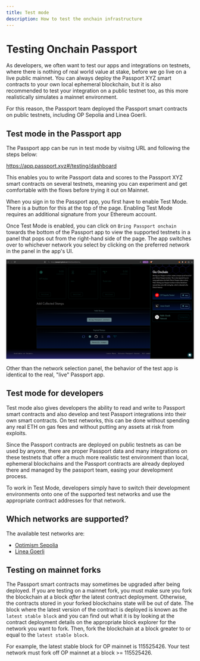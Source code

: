 ```yaml
---
title: Test mode
description: How to test the onchain infrastructure
---
```


# Testing Onchain Passport

As developers, we often want to test our apps and integrations on testnets, where there is nothing of real world value at stake, before we go live on a live public mainnet. You can always deploy the Passport XYZ smart contracts to your own local ephemeral blockchain, but it is also recommended to test your integration on a public testnet too, as this more realistically simulates a mainnet environment.

For this reason, the Passport team deployed the Passport smart contracts on public testnets, including OP Sepolia and Linea Goerli.

## Test mode in the Passport app

The Passport app can be run in test mode by visitng URL and following the steps below:

https://app.passport.xyz#/testing/dashboard

This enables you to write Passport data and scores to the Passport XYZ smart contracts on several testnets, meaning you can experiment and get comfortable with the flows before trying it out on Mainnet. 

When you sign in to the Passport app, you first have to enable Test Mode. There is a button for this at the top of the page. Enabling Test Mode requires an additional signature from your Ethereum account.
 
Once Test Mode is enabled, you can click on `Bring Passport onchain` towards the bottom of the Passport app to view the supported testnets in a panel that pops out from the right-hand side of the page. The app switches over to whichever network you select by clicking on the preferred network in the panel in the app's UI.

![Test mode UI](../../../public/test-mode-app.png)

Other than the network selection panel, the behavior of the test app is identical to the real, "live" Passport app.


## Test mode for developers

Test mode also gives developers the ability to read and write to Passport smart contracts and also develop and test Passport integrations into their own smart contracts. On test networks, this can be done without spending any real ETH on gas fees and without putting any assets at risk from exploits.

Since the Passport contracts are deployed on public testnets as can be used by anyone, there are proper Passport data and many integrations on these testnets that offer a much more realistic test environment than local, ephemeral blockchains and the Passport contracts are already deployed there and managed by the passport team, easing your development process.

To work in Test Mode, developers simply have to switch their development environments onto one of the supported test networks and use the appropriate contract addresses for that network.


## Which networks are supported?

The available test networks are:

- [Optimism Sepolia](https://sepolia-optimism.etherscan.io/)
- [Linea Goerli](https://docs.linea.build/)


## Testing on mainnet forks

The Passport smart contracts may sometimes be upgraded after being deployed. If you are testing on a mainnet fork, you must make sure you fork the blockchain at a block *after* the latest contract deployment. Otherwise, the contracts stored in your forked blockchains state will be out of date. The block where the latest version of the contract is deployed is known as the `latest stable block` and you can find out what it is by looking at the contract deployment details on the appropriate block explorer for the network you want to fork. Then, fork the blockchain at a block greater to or equal to the `latest stable block`. 

For example, the latest stable block for OP mainnet is 115525426. Your test network must fork off OP mainnet at a block >= 115525426.
